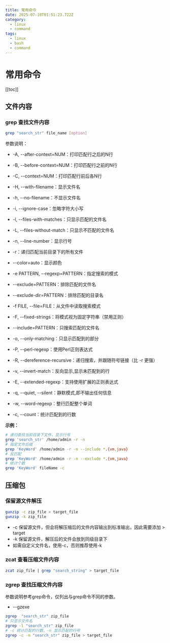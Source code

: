 ```yaml
---
title: 常用命令
date: 2025-07-10T01:51:23.722Z
category:
  - linux
  - command
tags:
  - linux
  - bash
  - command
---
```


# 常用命令
[[toc]]

## 文件内容

### grep 查找文件内容

```bash
grep "search_str" file_name [option]
```
参数说明：
- -A, --after-context=NUM：打印匹配行之后的N行
- -B, --before-context=NUM：打印匹配行之前的N行
- -C, --context=NUM：打印匹配行前后各N行
- -H, --with-filename：显示文件名
- -h, --no-filename：不显示文件名  
- -i, --ignore-case：忽略字符大小写
- -l, --files-with-matches：只显示匹配的文件名
- -L, --files-without-match：只显示不匹配的文件名  
- -n, --line-number：显示行号
- -r：递归匹配当前目录下的所有文件
  
- --color=auto：显示颜色
- -e PATTERN, --regexp=PATTERN：指定搜索的模式  
- --exclude=PATTERN：排除匹配的文件名
- --exclude-dir=PATTERN：排除匹配的目录名  
- -f FILE, --file=FILE：从文件中读取搜索模式  
- -F, --fixed-strings：将模式视为固定字符串（禁用正则）
- --include=PATTERN：只搜索匹配的文件名
- -o, --only-matching：只显示匹配到的部分
- -P, --perl-regexp：使用Perl正则表达式  
- -R, --dereference-recursive：递归搜索，并跟随符号链接（比 -r 更强） 
- -v, --invert-match：反向显示,显示未匹配到的行
- -E, --extended-regexp：支持使用扩展的正则表达式
- -q, --quiet, --silent：静默模式,即不输出任何信息
- -w, --word-regexp：整行匹配整个单词
- -c, --count：统计匹配到的行数

**示例：**
```bash
# 递归查找当前目录下文件，显示行号
grep 'search_str' /home/admin -r -n 
# 指定文件后缀
grep 'KeyWord' /home/admin -r -n --include *.{vm,java} 
# 反匹配
grep 'KeyWord' /home/admin -r -n --exclude *.{vm,java} 
# 统计个数 
grep 'KeyWord' fileName -c 
```

## 压缩包

### 保留源文件解压

```bash
gunzip -c zip_file > target_file
gunzip -k zip_file
```
- -c 保留源文件，但会将解压缩后的文件内容输出到标准输出，因此需要添加 > target
- -k 保留源文件，解压后的文件会放到同级目录下
- 如需自定义文件名，使用-c，否则推荐使用-k

### zcat 查看压缩文件内容
```bash
zcat zip_file | grep "search_string" > target_file
```

### zgrep 查找压缩文件内容

参数说明参考grep命令，仅列出与grep命令不同的参数。
- --gzexe

```bash
zgrep  "search_str" zip_file
# 只显示文件名
zgrep -l "search_str" zip_file
# -c 统计匹配的行数，-n 显示匹配的行号
zgrep -c -n "search_str" zip_file > target_file
```
